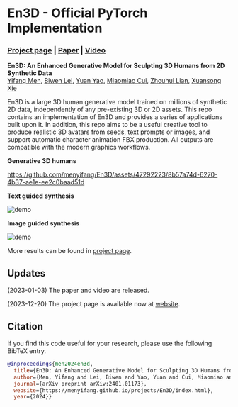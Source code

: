 # En3D - Official PyTorch Implementation

### [Project page](https://menyifang.github.io/projects/En3D/index.html) | [Paper](https://arxiv.org/abs/2401.01173) | [Video](https://www.youtube.com/watch?v=YxMjaKgGdCc&t=5s) 

**En3D: An Enhanced Generative Model for Sculpting 3D Humans from 2D Synthetic Data**<br>
[Yifang Men](https://menyifang.github.io/), 
[Biwen Lei](mailto:biwen.lbw@alibaba-inc.com), 
[Yuan Yao](mailto:yaoy92@gmail.com), 
[Miaomiao Cui](mailto:miaomiao.cmm@alibaba-inc.com),
[Zhouhui Lian](https://www.icst.pku.edu.cn/zlian/),
[Xuansong Xie](https://scholar.google.com/citations?user=M0Ei1zkAAAAJ&hl=en)<br>

En3D is a large 3D human generative model trained on millions of synthetic 2D data, independently of any pre-existing 3D or 2D assets. 
This repo contains an implementation of En3D and provides a series of applications built upon it. In addition, this repo aims to be a useful creative tool to produce realistic 3D avatars from seeds, text prompts or images, and support automatic character animation FBX production. 
All outputs are compatible with the modern graphics workflows. 



**Generative 3D humans**<br> 

https://github.com/menyifang/En3D/assets/47292223/8b57a74d-6270-4b37-ae1e-ee2c0baad51d


**Text guided synthesis**<br> 

![demo](assets/demo_text.gif)


**Image guided synthesis**<br> 

![demo](assets/demo_img.gif)

More results can be found in [project page](https://menyifang.github.io/projects/En3D/index.html).


## Updates
(2023-01-03) The paper and video are released.

(2023-12-20) The project page is available now at [website](https://menyifang.github.io/projects/En3D/index.html).




## Citation

If you find this code useful for your research, please use the following BibTeX entry.

```bibtex
@inproceedings{men2024en3d,
  title={En3D: An Enhanced Generative Model for Sculpting 3D Humans from 2D Synthetic Data},
  author={Men, Yifang and Lei, Biwen and Yao, Yuan and Cui, Miaomiao and Lian, Zhouhui and Xie, Xuansong},
  journal={arXiv preprint arXiv:2401.01173},
  website={https://menyifang.github.io/projects/En3D/index.html},
  year={2024}}
```
